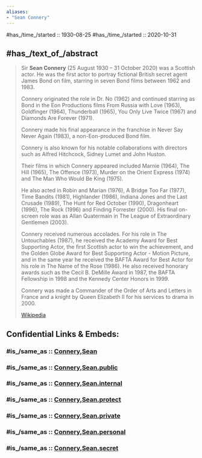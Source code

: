 ```yaml
---
aliases:
- "Sean Connery"
---
```


#has_/time_/started :: 1930-08-25 
#has_/time_/started :: 2020-10-31 

## #has_/text_of_/abstract 

> Sir **Sean Connery** (25 August 1930 – 31 October 2020) was a Scottish actor. 
> He was the first actor to portray fictional British secret agent James Bond on film, 
> starring in seven Bond films between 1962 and 1983. 
> 
> Connery originated the role in Dr. No (1962) 
> and continued starring as Bond in the Eon Productions films From Russia with Love (1963), 
> Goldfinger (1964), Thunderball (1965), You Only Live Twice (1967) 
> and Diamonds Are Forever (1971). 
> 
> Connery made his final appearance in the franchise in Never Say Never Again (1983), 
> a non-Eon-produced Bond film.
>
> Connery is also known for his notable collaborations 
> with directors such as Alfred Hitchcock, Sidney Lumet and John Huston. 
> 
> Their films in which Connery appeared included Marnie (1964), The Hill (1965), 
> The Offence (1973), Murder on the Orient Express (1974) 
> and The Man Who Would Be King (1975). 
> 
> He also acted in Robin and Marian (1976), A Bridge Too Far (1977), Time Bandits (1981), 
> Highlander (1986), Indiana Jones and the Last Crusade (1989), 
> The Hunt for Red October (1990), Dragonheart (1996), The Rock (1996) 
> and Finding Forrester (2000). 
> His final on-screen role was as Allan Quatermain 
> in The League of Extraordinary Gentlemen (2003).
>
> Connery received numerous accolades. 
> For his role in The Untouchables (1987), 
> he received the Academy Award for Best Supporting Actor, 
> the first Scottish actor to win the achievement, 
> and the Golden Globe Award for Best Supporting Actor - Motion Picture, 
> and in the same year he received the BAFTA Award for Best Actor 
> for his role in The Name of the Rose (1986). 
> He also received honorary awards such as the Cecil B. DeMille Award in 1987, 
> the BAFTA Fellowship in 1998 and the Kennedy Center Honors in 1999. 
>
> Connery was made a Commander of the Order of Arts and Letters in France 
> and a knight by Queen Elizabeth II for his services to drama in 2000.
>
> [Wikipedia](https://en.wikipedia.org/wiki/Sean%20Connery)


## Confidential Links & Embeds: 

### #is_/same_as :: [Connery,Sean](/_Standards/Society/Communication/Media/Movie/Movie-Genre/Fantasy-Movie/Connery,Sean.md) 

### #is_/same_as :: [Connery,Sean.public](/_public/Society/Communication/Media/Movie/Movie-Genre/Fantasy-Movie/Connery,Sean.public.md) 

### #is_/same_as :: [Connery,Sean.internal](/_internal/Society/Communication/Media/Movie/Movie-Genre/Fantasy-Movie/Connery,Sean.internal.md) 

### #is_/same_as :: [Connery,Sean.protect](/_protect/Society/Communication/Media/Movie/Movie-Genre/Fantasy-Movie/Connery,Sean.protect.md) 

### #is_/same_as :: [Connery,Sean.private](/_private/Society/Communication/Media/Movie/Movie-Genre/Fantasy-Movie/Connery,Sean.private.md) 

### #is_/same_as :: [Connery,Sean.personal](/_personal/Society/Communication/Media/Movie/Movie-Genre/Fantasy-Movie/Connery,Sean.personal.md) 

### #is_/same_as :: [Connery,Sean.secret](/_secret/Society/Communication/Media/Movie/Movie-Genre/Fantasy-Movie/Connery,Sean.secret.md)


